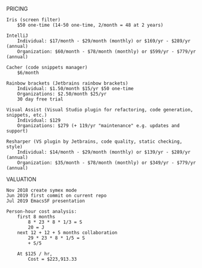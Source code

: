 PRICING

	Iris (screen filter)
		$50 one-time (14-50 one-time, 2/month = 48 at 2 years)

	IntelliJ
		Individual: $17/month - $29/month (monthly) or $169/yr - $289/yr (annual)
		Organization: $60/month - $78/month (monthly) or $599/yr - $779/yr (annual)

	Cacher (code snippets manager)
		$6/month

	Rainbow brackets (Jetbrains rainbow brackets)
		Individual: $1.50/month $15/yr $50 one-time
		Organizations: $2.50/month $25/yr
		30 day free trial

	Visual Assist (Visual Studio plugin for refactoring, code generation, snippets, etc.)
		Individual: $129
		Organizations: $279 (+ 119/yr "maintenance" e.g. updates and support)

	Resharper (VS plugin by Jetbrains, code quality, static checking, style)
		Individual: $14/month - $29/month (monthly) or $139/yr - $289/yr (annual)
		Organization: $35/month - $78/month (monthly) or $349/yr - $779/yr (annual)


VALUATION

	Nov 2018 create symex mode
	Jun 2019 first commit on current repo
	Jul 2019 EmacsSF presentation

	Person-hour cost analysis:
		first 8 months
			8 * 23 * 8 * 1/3 = S
			20 = J
		next 12 + 12 + 5 months collaboration
			29 * 23 * 8 * 1/5 = S
			+ S/5

		At $125 / hr,
			Cost = $223,913.33
